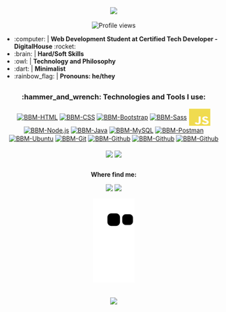 <div align="center"><img width="950" src="https://i.ibb.co/hVyGYZp/github-header-image-5.png"/></div>

<p align="center"> <img src="https://komarev.com/ghpvc/?username=BBMiranda&color=blueviolet" alt="Profile views"/></p>


<ul>
<li>:computer: | <strong> Web Development Student at Certified Tech Developer - DigitalHouse</strong> :rocket:</li> 
<li>:brain: | <strong>Hard/Soft Skills</strong></li> 
<li>:owl: | <strong>Technology and Philosophy</strong></li>
<li>:dart: | <strong>Minimalist</strong></li> 
<li>:rainbow_flag: | <strong>Pronouns: he/they</strong></li> 
</ul>

##

<h3 align="center">:hammer_and_wrench: Technologies and Tools I use:</h2>

<div style="display: inline_block" align="center"> 
  <a href="https://github.com/BBMiranda"><img align="center" alt="BBM-HTML" height="45" width="50"  src="https://cdn.icon-icons.com/icons2/2107/PNG/512/file_type_html_icon_130541.png"/></a>
  <a href="https://github.com/BBMiranda"><img align="center" alt="BBM-CSS" height="45" width="50" href="https://github.com/BBMiranda" src="https://cdn.icon-icons.com/icons2/2107/PNG/512/file_type_css_icon_130661.png"/></a>
  <a href="https://github.com/BBMiranda"><img align="center" alt="BBM-Bootstrap" height="40" width="40" href="https://github.com/BBMiranda" src="https://cdn.icon-icons.com/icons2/2415/PNG/512/bootstrap_plain_logo_icon_146619.png"/></a>
  <a href="https://github.com/BBMiranda"><img align="center" alt="BBM-Sass" height="40" width="40" href="https://github.com/BBMiranda" src="https://cdn.icon-icons.com/icons2/2108/PNG/512/sass_icon_130835.png"/></a>
  <a href="https://github.com/BBMiranda"><img align="center" alt="BBM-Js" height="40" width="50" href="https://github.com/BBMiranda" src="https://raw.githubusercontent.com/devicons/devicon/master/icons/javascript/javascript-plain.svg"/></a>
  <a href="https://github.com/BBMiranda"><img align="center" alt="BBM-Node.js" height="40" width="40" href="https://github.com/BBMiranda" src="https://cdn.jsdelivr.net/gh/devicons/devicon/icons/nodejs/nodejs-original.svg"/></a>
  <a href="https://github.com/BBMiranda"><img align="center" alt="BBM-Java" height="40" width="40" href="https://github.com/BBMiranda" src="https://cdn.icon-icons.com/icons2/2415/PNG/512/java_original_logo_icon_146458.png"/></a>
  <a href="https://github.com/BBMiranda"><img align="center" alt="BBM-MySQL" height="40" width="50" href="https://github.com/BBMiranda" src="https://cdn.jsdelivr.net/gh/devicons/devicon/icons/mysql/mysql-original.svg"/></a> 
  <a href="https://github.com/BBMiranda"><img align="center" alt="BBM-Postman" height="45" width="50" href="https://github.com/BBMiranda" src="https://cdn.icon-icons.com/icons2/3053/PNG/512/postman_alt_macos_bigsur_icon_189814.png"/></a> 
  <a href="https://github.com/BBMiranda"><img align="center" alt="BBM-Ubuntu" height="40" width="50" href="https://github.com/BBMiranda" src="https://cdn.jsdelivr.net/gh/devicons/devicon/icons/ubuntu/ubuntu-plain.svg"/></a>
  <a href="https://github.com/BBMiranda"><img align="center" alt="BBM-Git" height="40" width="50" href="https://github.com/BBMiranda" src="https://cdn.jsdelivr.net/gh/devicons/devicon/icons/git/git-original.svg"/></a>
  <a href="https://github.com/BBMiranda"><img align="center" alt="BBM-Github" height="40" width="40" href="https://github.com/BBMiranda" src="https://icones.pro/wp-content/uploads/2021/06/icone-github-orange.png"/></a>
  <a href="https://github.com/BBMiranda"><img align="center" alt="BBM-Github" height="40" width="40" href="https://github.com/BBMiranda" src="https://cdn.icon-icons.com/icons2/2107/PNG/512/file_type_vscode_icon_130084.png"/></a>
  <a href="https://github.com/BBMiranda"><img align="center" alt="BBM-Github" height="35" width="40" href="https://github.com/BBMiranda" src="https://cdn.icon-icons.com/icons2/2699/PNG/512/markdown_here_logo_icon_169967.png"/></a> 
</div>

<br>

<div align="center">
  <a href="https://github.com/BBMiranda"><img align="center" height="160rem" src="https://github-readme-stats.vercel.app/api?username=BBMiranda&show_icons=true&theme=nightowl&include_all_commits=true&count_private=true" /></a>
  <a href="https://github.com/BBMiranda"><img align="center" height="160rem" src="https://github-readme-stats.vercel.app/api/top-langs/?username=BBMiranda&layout=compact&langs_count=7&theme=nightowl"/></a>
</div>

##
  
<p align="center"><strong>Where find me:</strong><p> 

<div align="center">   
  <a href="https://www.linkedin.com/in/bruno-b-miranda/" target="_blank"><img src="https://img.shields.io/badge/-Linkedin-1C1C1C?style=for-the-badge&logo=Linkedin&logoColor=00FFFF&link=https://www.linkedin.com/in/iuricode" /></a>
  <a href="https://www.instagram.com/b.b.miranda/" target="_blank"><img src="https://img.shields.io/badge/-Instagram-1C1C1C?style=for-the-badge&logo=Instagram&logoColor=00FFFF&link=https://www.instagram.com/iuricode" /></a>  
  
  ![Snake animation](https://github.com/BBMiranda/BBMiranda/blob/output/github-contribution-grid-snake.svg)
  
  <br>
  
  <img src="https://github-readme-streak-stats.herokuapp.com/?user=BBMiranda">
</div>

   
